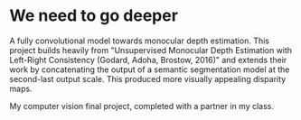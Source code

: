 # We need to go deeper
A fully convolutional model towards monocular depth estimation. This project builds heavily from "Unsupervised Monocular Depth Estimation with Left-Right Consistency (Godard, Adoha, Brostow, 2016)" and extends their work by concatenating the output of a semantic segmentation model at the second-last output scale. This produced more visually appealing disparity maps.

My computer vision final project, completed with a partner in my class.
